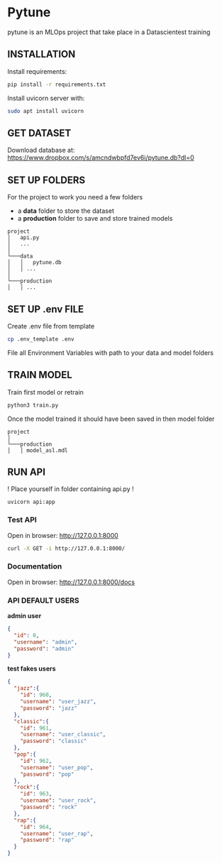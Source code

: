 # Pytune

pytune is an MLOps project that take place in a Datascientest training

## INSTALLATION

Install requirements:
```bash
pip install -r requirements.txt
```

Install uvicorn server with:
```bash
sudo apt install uvicorn
```

## GET DATASET

Download database at:<br />
https://www.dropbox.com/s/amcndwbpfd7ev6i/pytune.db?dl=0

## SET UP FOLDERS

For the project to work you need a few folders

- a **data** folder to store the dataset
- a **production** folder to save and store trained models

```
project
│   api.py
│   ...
│
└───data
│   │   pytune.db
│   │ ...
│
└───production
│   │ ...
```

## SET UP .env FILE

Create .env file from template
```bash
cp .env_template .env
```
File all Environment Variables with path to your data and model folders

## TRAIN MODEL

Train first model or retrain
```bash
python3 train.py
```
Once the model trained it should have been saved in then model folder
```
project
│
└───production
│   │ model_asl.mdl
```

## RUN API

! Place yourself in folder containing api.py !
```
uvicorn api:app
```

### Test API
Open in browser:  http://127.0.0.1:8000
```bash
curl -X GET -i http://127.0.0.1:8000/
```

### Documentation
Open in browser:  http://127.0.0.1:8000/docs

### API DEFAULT USERS

**admin user**
```json
{
  "id": 0,
  "username": "admin",
  "password": "admin"
}
```

**test fakes users**
```json
{
  "jazz":{
    "id": 960,
    "username": "user_jazz",
    "password": "jazz"
  },
  "classic":{
    "id": 961,
    "username": "user_classic",
    "password": "classic"
  },
  "pop":{
    "id": 962,
    "username": "user_pop",
    "password": "pop"
  },
  "rock":{
    "id": 963,
    "username": "user_rock",
    "password": "rock"
  },
  "rap":{
    "id": 964,
    "username": "user_rap",
    "password": "rap"
  }
}
```

